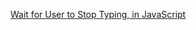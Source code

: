 [Wait for User to Stop Typing, in JavaScript](https://schier.co/blog/wait-for-user-to-stop-typing-using-javascript)